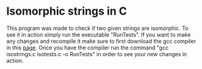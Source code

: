 # Isomorphic strings in C

This program was made to check if two given strings are isomorphic.
To see it in action simply run the executable "RunTests". If you want to make any changes and recompile it
make sure to first download the gcc compiler in this [page](https://sourceforge.net/projects/tdm-gcc/).
Once you have the compiler run the command "gcc isostrings.c isotests.c -o RunTests" in order
to see your new changes in action.